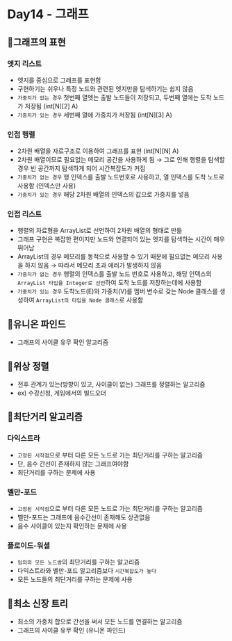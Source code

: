 # Day14 - 그래프
## 📌그래프의 표현
### 엣지 리스트
- 엣지를 중심으로 그래프를 표현함
- 구현하기는 쉬우나 특정 노드와 관련된 엣지만을 탐색하기는 쉽지 않음
- `가중치가 없는 경우` 첫번째 열엣는 출발 노드들이 저장되고, 두번째 열에는 도착 노드가 저장됨 (int[N][2] A)
- `가중치가 있는 경우` 세번째 열에 가중치가 저장됨 (int[N][3] A)

### 인접 행렬
- 2차원 배열을 자료구조로 이용하여 그래프를 표현 (int[N][N] A)
- 2차원 배열이므로 필요없는 메모리 공간을 사용하게 됨 → 그로 인해 행렬을 탐색할 경우 빈 공간까지 탐색하게 되어 시간복잡도가 커짐
- `가중치가 없는 경우` 행 인덱스를 출발 노드번호로 사용하고, 열 인덱스를 도착 노드로 사용함 (인덱스만 사용)
- `가중치가 있는 경우` 해당 2차원 배열의 인덱스의 값으로 가중치를 넣음

### 인접 리스트
- 행렬의 자료형을 ArrayList로 선언하여 2차원 배열의 형태로 만듦
- 그래프 구현은 복잡한 편이지만 노드와 연결되어 있는 엣지를 탐색하는 시간이 매우 뛰어남
- ArrayList의 경우 메모리를 동적으로 사용할 수 있기 때문에 필요없는 메모리 사용을 하지 않음 → 따라서 메모리 초과 에러가 발생하지 않음
- `가중치가 없는 경우` 행렬의 인덱스를 출발 노드 번호로 사용하고, 해당 인덱스의 `ArrayList 타입을 Integer로 선언`하여 도착 노드를 저장하는데에 사용함
- `가중치가 있는 경우` 도착노드(E)와 가중치(V)를 멤버 변수로 갖는 Node 클래스를 생성하여 `ArrayList의 타입을 Node 클래스`로 사용함

## 📌유니온 파인드
- 그래프의 사이클 유무 확인 알고리즘

## 📌위상 정렬
- 전후 관계가 있는(방향이 있고, 사이클이 없는) 그래프를 정렬하는 알고리즘
- ex) 수강신청, 게임에서의 빌드오더

## 📌최단거리 알고리즘
### 다익스트라
- `고정된 시작점`으로 부터 다른 모든 노드로 가는 최단거리를 구하는 알고리즘
- 단, 음수 간선이 존재하지 않는 그래프여야함
- 최단거리를 구하는 문제에 사용

### 벨만-포드
- `고정된 시작점`으로 부터 다른 모든 노드로 가는 최단거리를 구하는 알고리즘
- 벨만-포드는 그래프에 음수간선이 존재해도 상관없음
- 음수 사이클이 있는지 확인하는 문제에 사용

### 플로이드-워셜
- `임의의 모든 노드쌍`의 최단거리를 구하는 알고리즘
- 다익스트라와 벨만-포드 알고리즘보다 `시간복잡도가 높다`
- 모든 노드들의 최단거리를 구하는 문제에 사용

## 📌최소 신장 트리
- 최소의 가중치 합으로 간선을 써서 모든 노드를 연결하는 알고리즘
- 그래프의 사이클 유무 확인 (유니온 파인드)